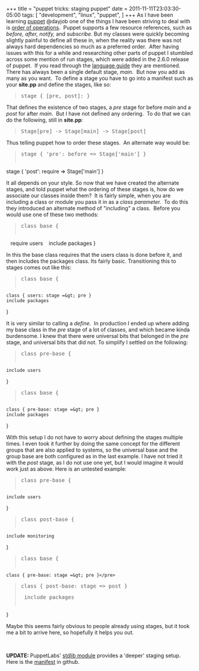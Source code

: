 +++
title = "puppet tricks: staging puppet"
date = 2011-11-11T23:03:30-05:00
tags: [
  "development",
  "linux",
  "puppet",
]
+++
As I have been learning [puppet](http://puppetlabs.com/puppet/how-puppet-works/ "How Puppet Works") @dayjob one of the things I have been striving to deal with is [order of operations](http://docs.puppetlabs.com/learning/ordering.html "Ordering with Puppet").  Puppet supports a few resource references, such as _before, after, notify,_ and _subscribe._ But my classes were quickly becoming slightly painful to define all these in, when the reality was there was not always hard dependencies so much as a preferred order.  After having issues with this for a while and researching other parts of puppet I stumbled across some mention of run stages, which were added in the 2.6.0 release of puppet.  If you read through the [language guide](https://www.puppetlabs.com/guides/language_guide.html "Puppet Language Guide") they are mentioned.  There has always been a single default stage, _main_.  But now you add as many as you want.  To define a stage you have to go into a manifest such as your **site.pp** and define the stages, like so:

> <pre>stage { [pre, post]: }</pre>

That defines the existence of two stages, a _pre_ stage for before _main_ and a _post_ for after _main_.  But I have not defined any ordering.  To do that we can do the following, still in **site.pp**:

> <pre>Stage[pre] -&gt; Stage[main] -&gt; Stage[post]</pre>

Thus telling puppet how to order these stages.  An alternate way would be:

> <pre>stage { 'pre': before =&gt; Stage['main'] }
stage { 'post': require =&gt; Stage['main'] }</pre>

It all depends on your style. So now that we have created the alternate stages, and told puppet what the ordering of these stages is, how do we associate our classes inside them?  It is fairly simple, when you are including a class or module you pass it in as a _class parameter._  To do this they introduced an alternate method of "including" a class.  Before you would use one of these two methods:

> <pre>class base {
    require users
    include packages
}</pre>

In this the base class requires that the users class is done before it, and then includes the packages class. Its fairly basic. Transitioning this to stages comes out like this:

> <pre>class base {
    class { users: stage =&gt; pre }
    include packages
}</pre>

It is very similar to calling a _define_.  In production I ended up where adding my base class in the _pre_ stage of a lot of classes, and which became kinda burdensome. I knew that there were universal bits that belonged in the _pre_ stage, and universal bits that did not. To simplify I settled on the following:

> <pre>class pre-base {
    include users
}</pre>
> 
> <pre>class base {
    class { pre-base: stage =&gt; pre }
    include packages
}</pre>

With this setup I do not have to worry about defining the stages multiple times. I even took it further by doing the same concept for the different groups that are also applied to systems, so the universal base and the group base are both configured as in the last example. I have not tried it with the _post_ stage, as I do not use one yet, but I would imagine it would work just as above. Here is an untested example:

> <pre>class pre-base {
    include users
}</pre>
> 
> <pre>class post-base {
    include monitoring
}</pre>
> 
> <pre>class base {
    class { pre-base: stage =&gt; pre }</pre>
> 
> <pre>class { post-base: stage =&gt; post }</pre>
> 
> <pre> include packages
}</pre>

Maybe this seems fairly obvious to people already using stages, but it took me a bit to arrive here, so hopefully it helps you out.

&nbsp;

**UPDATE:** PuppetLabs' [stdlib module](http://forge.puppetlabs.com/puppetlabs/stdlib "PuppetLabs' stdlib module") provides a 'deeper' staging setup.  Here is the [manifest](https://github.com/puppetlabs/puppetlabs-stdlib/blob/master/manifests/stages.pp "Puppetlabs stdlib stages.pp") in github.

